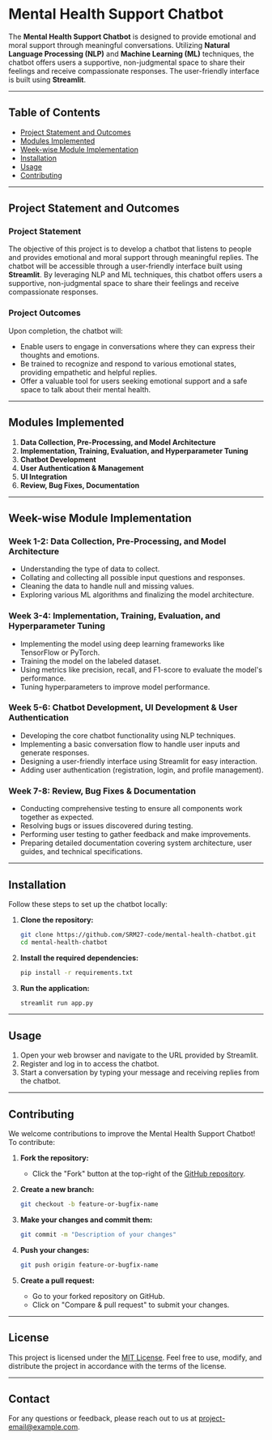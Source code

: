 # Mental Health Support Chatbot

The **Mental Health Support Chatbot** is designed to provide emotional and moral support through meaningful conversations. Utilizing **Natural Language Processing (NLP)** and **Machine Learning (ML)** techniques, the chatbot offers users a supportive, non-judgmental space to share their feelings and receive compassionate responses. The user-friendly interface is built using **Streamlit**.

---

## Table of Contents
- [Project Statement and Outcomes](#project-statement-and-outcomes)
- [Modules Implemented](#modules-implemented)
- [Week-wise Module Implementation](#week-wise-module-implementation)
- [Installation](#installation)
- [Usage](#usage)
- [Contributing](#contributing)

---

## Project Statement and Outcomes

### Project Statement
The objective of this project is to develop a chatbot that listens to people and provides emotional and moral support through meaningful replies. The chatbot will be accessible through a user-friendly interface built using **Streamlit**. By leveraging NLP and ML techniques, this chatbot offers users a supportive, non-judgmental space to share their feelings and receive compassionate responses.

### Project Outcomes
Upon completion, the chatbot will:
- Enable users to engage in conversations where they can express their thoughts and emotions.
- Be trained to recognize and respond to various emotional states, providing empathetic and helpful replies.
- Offer a valuable tool for users seeking emotional support and a safe space to talk about their mental health.

---

## Modules Implemented

1. **Data Collection, Pre-Processing, and Model Architecture**
2. **Implementation, Training, Evaluation, and Hyperparameter Tuning**
3. **Chatbot Development**
4. **User Authentication & Management**
5. **UI Integration**
6. **Review, Bug Fixes, Documentation**

---

## Week-wise Module Implementation

### Week 1-2: Data Collection, Pre-Processing, and Model Architecture
- Understanding the type of data to collect.
- Collating and collecting all possible input questions and responses.
- Cleaning the data to handle null and missing values.
- Exploring various ML algorithms and finalizing the model architecture.

### Week 3-4: Implementation, Training, Evaluation, and Hyperparameter Tuning
- Implementing the model using deep learning frameworks like TensorFlow or PyTorch.
- Training the model on the labeled dataset.
- Using metrics like precision, recall, and F1-score to evaluate the model's performance.
- Tuning hyperparameters to improve model performance.

### Week 5-6: Chatbot Development, UI Development & User Authentication
- Developing the core chatbot functionality using NLP techniques.
- Implementing a basic conversation flow to handle user inputs and generate responses.
- Designing a user-friendly interface using Streamlit for easy interaction.
- Adding user authentication (registration, login, and profile management).

### Week 7-8: Review, Bug Fixes & Documentation
- Conducting comprehensive testing to ensure all components work together as expected.
- Resolving bugs or issues discovered during testing.
- Performing user testing to gather feedback and make improvements.
- Preparing detailed documentation covering system architecture, user guides, and technical specifications.

---

## Installation

Follow these steps to set up the chatbot locally:

1. **Clone the repository:**
   ```bash
   git clone https://github.com/SRM27-code/mental-health-chatbot.git
   cd mental-health-chatbot
   ```

2. **Install the required dependencies:**
   ```bash
   pip install -r requirements.txt
   ```

3. **Run the application:**
   ```bash
   streamlit run app.py
   ```

---

## Usage

1. Open your web browser and navigate to the URL provided by Streamlit.
2. Register and log in to access the chatbot.
3. Start a conversation by typing your message and receiving replies from the chatbot.

---

## Contributing

We welcome contributions to improve the Mental Health Support Chatbot! To contribute:

1. **Fork the repository:**
   - Click the "Fork" button at the top-right of the [GitHub repository](https://github.com/anusha-yanaganti/Mental-health-support-chatbot).

2. **Create a new branch:**
   ```bash
   git checkout -b feature-or-bugfix-name
   ```

3. **Make your changes and commit them:**
   ```bash
   git commit -m "Description of your changes"
   ```

4. **Push your changes:**
   ```bash
   git push origin feature-or-bugfix-name
   ```

5. **Create a pull request:**
   - Go to your forked repository on GitHub.
   - Click on "Compare & pull request" to submit your changes.

---

## License

This project is licensed under the [MIT License](https://opensource.org/licenses/MIT). Feel free to use, modify, and distribute the project in accordance with the terms of the license.

---

## Contact

For any questions or feedback, please reach out to us at [project-email@example.com](mailto:project-email@example.com).
